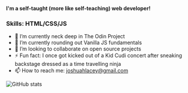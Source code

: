 #### I'm a self-taught (more like self-teaching) web developer!


### Skills: HTML/CSS/JS 

- 🔭 I’m currently neck deep in The Odin Project
- 🌱 I’m currently rounding out Vanilla JS fundamentals
- 👯 I’m looking to collaborate on open source projects
- ⚡ Fun fact: I once got kicked out of a Kid Cudi concert after sneaking
backstage dressed as a time travelling ninja
- 📫 How to reach me: [joshuahlacey@gmail.com](mailto:joshuahlacey@gmail.com)

![GitHub stats](https://github-readme-stats.vercel.app/api?username=jhylacey&show_icons=true)
